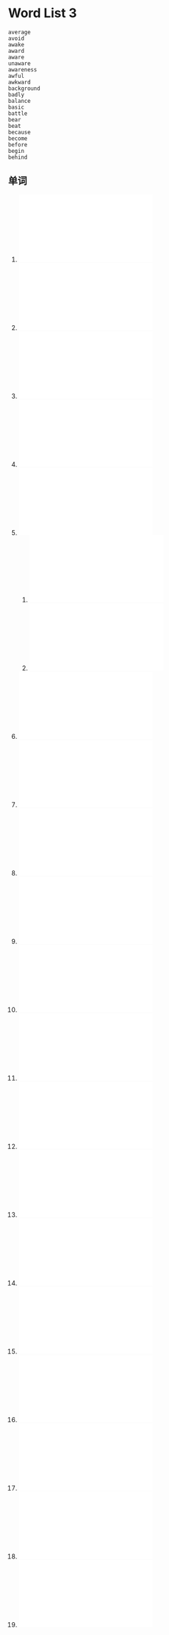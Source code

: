# Word List 3

	average
	avoid
	awake
	award
	aware
	unaware
	awareness
	awful
	awkward
	background
	badly
	balance
	basic
	battle
	bear
	beat
	because
	become
	before
	begin
	behind


## 单词

1. ![average](../01-word%20library/word%20a.md#average)
2. ![avoid](../01-word%20library/word%20a.md#avoid)
3. ![awake](../01-word%20library/word%20a.md#awake)
4. ![award](../01-word%20library/word%20a.md#award)
5. ![aware](../01-word%20library/word%20a.md#aware)
	1. ![unaware](../01-word%20library/word%20u.md#unaware)
	2. ![awareness](../01-word%20library/word%20a.md#awareness)
6. ![awful](../01-word%20library/word%20a.md#awful)
7. ![awkward](../01-word%20library/word%20a.md#awkward)
8. ![background](../01-word%20library/word%20b.md#background)
9. ![badly](../01-word%20library/word%20b.md#badly)
10. ![balance](../01-word%20library/word%20b.md#balance)
11. ![basic](../01-word%20library/word%20b.md#basic)
12. ![battle](../01-word%20library/word%20b.md#battle)
13. ![bear](../01-word%20library/word%20b.md#bear)
14. ![beat](../01-word%20library/word%20b.md#beat)
15. ![because](../01-word%20library/word%20b.md#because)
16. ![become](../01-word%20library/word%20b.md#become)
17. ![before](../01-word%20library/word%20b.md#before)
18. ![begin](../01-word%20library/word%20b.md#begin)
19. ![behind](../01-word%20library/word%20b.md#behind)